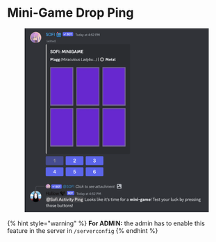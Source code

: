 # Mini-Game Drop Ping

<figure><img src="../../.gitbook/assets/image (22).png" alt=""><figcaption></figcaption></figure>

{% hint style="warning" %}
**For ADMIN:** the admin has to enable this feature in the server in `/serverconfig`
{% endhint %}
